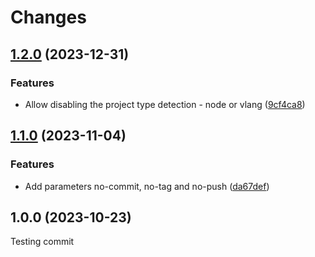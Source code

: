 # Changes

## [1.2.0](https://github.com/prantlf/publish-release-action/compare/v1.1.0...v1.2.0) (2023-12-31)

### Features

* Allow disabling the project type detection - node or vlang ([9cf4ca8](https://github.com/prantlf/publish-release-action/commit/9cf4ca8604f90b6943623b95ed4c6f7aa2db1aca))

## [1.1.0](https://github.com/prantlf/publish-release-action/compare/v1.0.0...v1.1.0) (2023-11-04)

### Features

* Add parameters no-commit, no-tag and no-push ([da67def](https://github.com/prantlf/publish-release-action/commit/da67def7465bf552754640fc3bc9676c1923c63f))

## 1.0.0 (2023-10-23)

Testing commit
